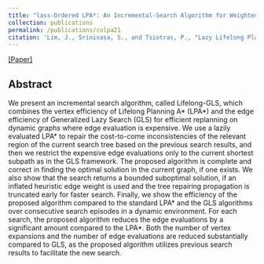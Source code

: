 ```yaml
---
title: "lass-Ordered LPA*: An Incremental-Search Algorithm for Weighted Colored Graphs"
collection: publications
permalink: /publications/colpa21
citation: 'Lim, J., Srinivasa, S., and Tsiotras, P., "Lazy Lifelong Planning for Efficient Replanning in Graphs with Expensive Edge Evaluation,” arXiv e-prints, arXiv:2105.12076, May. 2021.'
---
```


[[Paper]](https://arxiv.org/pdf/2105.12076.pdf)

## Abstract
We present an incremental search algorithm, called Lifelong-GLS, which combines the vertex efficiency of Lifelong Planning A* (LPA*) and the edge efficiency of Generalized Lazy Search (GLS) for efficient replanning on dynamic graphs where edge evaluation is expensive. We use a lazily evaluated LPA* to repair the cost-to-come inconsistencies of the relevant region of the current search tree based on the previous search results, and then we restrict the expensive edge evaluations only to the current shortest subpath as in the GLS framework. The proposed algorithm is complete and correct in finding the optimal solution in the current graph, if one exists. We also show that the search returns a bounded suboptimal solution, if an inflated heuristic edge weight is used and the tree repairing propagation is truncated early for faster search. Finally, we show the efficiency of the proposed algorithm compared to the standard LPA* and the GLS algorithms over consecutive search episodes in a dynamic environment. For each search, the proposed algorithm reduces the edge evaluations by a significant amount compared to the LPA*. Both the number of vertex expansions and the number of edge evaluations are reduced substantially compared to GLS, as the proposed algorithm utilizes previous search results to facilitate the new search.

